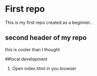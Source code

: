 # First repo

This is my first repo created as a beginner..

## second header of my repo

this is cooler than I thought

##local development

1. Open index.html in you browser